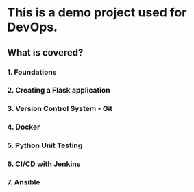 #    This is a demo project used for DevOps.  
##   What is covered?  
###  1. Foundations  
###  2. Creating a Flask application  
###  3. Version Control System - Git  
###  4. Docker  
###  5. Python Unit Testing  
###  6. CI/CD with Jenkins  
###  7. Ansible  

